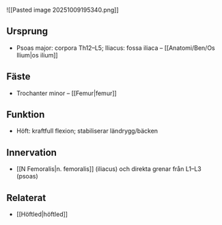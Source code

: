 ![[Pasted image 20251009195340.png]]
## Ursprung
- Psoas major: corpora Th12–L5; Iliacus: fossa iliaca – [[Anatomi/Ben/Os Ilium|os ilium]]

## Fäste
- Trochanter minor – [[Femur|femur]]

## Funktion
- Höft: kraftfull flexion; stabiliserar ländrygg/bäcken

## Innervation
- [[N Femoralis|n. femoralis]] (iliacus) och direkta grenar från L1–L3 (psoas)

## Relaterat
- [[Höftled|höftled]]

